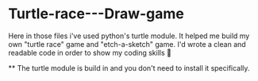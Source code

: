 # Turtle-race---Draw-game
Here in those files i've used python's turtle module. 
It helped me build my own "turtle race" game and "etch-a-sketch" game.
I'd wrote a clean and readable code in order to show my coding skills 🥂

** The turtle module is build in and you don't need to install it specifically.
